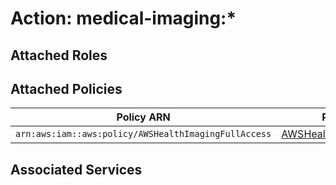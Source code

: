 # Action: medical-imaging:*

## Attached Roles

## Attached Policies

| Policy ARN | Policy Name |
|------------|-------------|
| `arn:aws:iam::aws:policy/AWSHealthImagingFullAccess` | [AWSHealthImagingFullAccess](../policies.md#awshealthimagingfullaccess) |

## Associated Services

